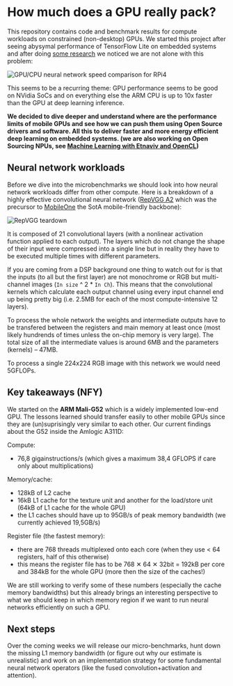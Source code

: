 # How much does a GPU really pack?

<!-- WARNING: THIS FILE WAS AUTOGENERATED! DO NOT EDIT! -->

This repository contains code and benchmark results for compute
workloads on constrained (non-desktop) GPUs. We started this project
after seeing abysymal performance of TensorFlow Lite on embedded systems
and after doing [some
research](https://github.com/terryky/tflite_gles_app#object-detection-ssd_mobilenet_v1_coco)
we noticed we are not alone with this problem:

![GPU/CPU neural network speed comparison for
RPi4](https://raw.githubusercontent.com/collabora/compute-benchmarks/6eaa3f2143d6858d7fcf358b5c6df8eb126693aa/nbs/imgs/gpu-speed-on-rpi4.png)

This seems to be a recurring theme: GPU performance seems to be good on
NVidia SoCs and on everything else the ARM CPU is up to 10x faster than
the GPU at deep learning inference.

**We decided to dive deeper and understand where are the performance
limits of mobile GPUs and see how we can push them using Open Source
drivers and software. All this to deliver faster and more energy
efficient deep learning on embedded systems. (we are also working on
Open Sourcing NPUs, see [Machine Learning with Etnaviv and
OpenCL](https://www.collabora.com/news-and-blog/blog/2022/12/15/machine-learning-with-etnaviv-and-opencl/))**

## Neural network workloads

Before we dive into the microbenchmarks we should look into how neural
network workloads differ from other compute. Here is a breakdown of a
highly effective convolutional neural network ([RepVGG
A2](https://github.com/DingXiaoH/RepVGG) which was the precursor to
[MobileOne](https://github.com/apple/ml-mobileone) the SotA
mobile-friendly backbone):

![RepVGG
teardown](https://raw.githubusercontent.com/collabora/compute-benchmarks/6eaa3f2143d6858d7fcf358b5c6df8eb126693aa/nbs/imgs/RepVGG-teardown.png)

It is composed of 21 convolutional layers (with a nonlinear activation
function applied to each output). The layers which do not change the
shape of their input were compressed into a single line but in reality
they have to be executed multiple times with different parameters.

If you are coming from a DSP background one thing to watch out for is
that the inputs (to all but the first layer) are not monochrome or RGB
but multi-channel images (`In size` ^ 2 \* `In Ch`). This means that the
convolutional kernels which calculate each output channel using every
input channel end up being pretty big (i.e. 2.5MB for each of the most
compute-intensive 12 layers).

To process the whole network the weights and intermediate outputs have
to be transfered between the registers and main memory at least once
(most likely hundrends of times unless the on-chip memory is very
large). The total size of all the intermediate values is around 6MB and
the parameters (kernels) – 47MB.

To process a single 224x224 RGB image with this network we would need
5GFLOPs.

## Key takeaways (NFY)

We started on the **ARM Mali-G52** which is a widely implemented low-end
GPU. The lessons learned should transfer easily to other mobile GPUs
since they are (un)suprisingly very similar to each other. Our current
findings about the G52 inside the Amlogic A311D:

Compute:

- 76,8 gigainstructions/s (which gives a maximum 38,4 GFLOPS if care
  only about multiplications)

Memory/cache:

- 128kB of L2 cache
- 16kB L1 cache for the texture unit and another for the load/store unit
  (64kB of L1 cache for the whole GPU)
- the L1 caches should have up to 95GB/s of peak memory bandwidth (we
  currently achieved 19,5GB/s)

Register file (the fastest memory):

- there are 768 threads multiplexed onto each core (when they use \< 64
  registers, half of this otherwise)
- this means the register file has to be 768 ✕ 64 ✕ 32bit = 192kB per
  core and 384kB for the whole GPU (more then the size of the caches!)

We are still working to verify some of these numbers (especially the
cache memory bandwidths) but this already brings an interesting
perspective to what we should keep in which memory region if we want to
run neural networks efficiently on such a GPU.

## Next steps

Over the coming weeks we will release our micro-benchmarks, hunt down
the missing L1 memory bandwidth (or figure out why our estimate is
unrealistic) and work on an implementation strategy for some fundamental
neural network operators (like the fused convolution+activation and
attention).
